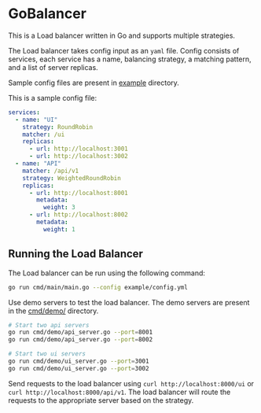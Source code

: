 # GoBalancer

This is a Load balancer written in Go and supports multiple strategies.

The Load balancer takes config input as an `yaml` file. Config consists of services, each service has a name, balancing strategy, a matching pattern, and a list of server replicas.

Sample config files are present in [example](./example) directory.

This is a sample config file:

```yaml
services:
  - name: "UI"
    strategy: RoundRobin
    matcher: /ui
    replicas:
      - url: http://localhost:3001
      - url: http://localhost:3002
  - name: "API"
    matcher: /api/v1
    strategy: WeightedRoundRobin
    replicas:
      - url: http://localhost:8001
        metadata:
          weight: 3
      - url: http://localhost:8002
        metadata:
          weight: 1
```

## Running the Load Balancer

The Load balancer can be run using the following command:

```bash
go run cmd/main/main.go --config example/config.yml
```

Use demo servers to test the load balancer. The demo servers are present in the [cmd/demo/](/cmd/demo/) directory.

```bash
# Start two api servers
go run cmd/demo/api_server.go --port=8001
go run cmd/demo/api_server.go --port=8002

# Start two ui servers
go run cmd/demo/ui_server.go --port=3001
go run cmd/demo/ui_server.go --port=3002
```

Send requests to the load balancer using `curl http://localhost:8000/ui` or `curl http://localhost:8000/api/v1`. The load balancer will route the requests to the appropriate server based on the strategy.
